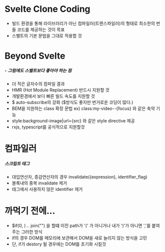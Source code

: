# Svelte Clone Coding

- 빌드 환경을 통해 라이브러리가 아닌 컴파일러(트랜스파일러)의 형태로 최소한의 번들 코드를 제공하는 것이 목표
- 스벨트의 기본 문법을 그대로 적용할 것


# Beyond Svelte

##### - 그럼에도 스벨트보다 좋아야 하는 점 

- 더 적은 글자수의 컴파일 결과
- HMR (Hot Module Replacement) 반드시 지원할 것
- 개발환경에서 보다 빠른 빌드 속도를 지원할 것
- $ auto-subscribe의 강화 ($방식도 좋지만 번거로운 코딩이 많다.)
- BEM을 지원하는 class 확장 문법 ex) class:my-video--{focus} 와 같은 축약 기능
- style:background-image|url={src} 와 같은 style directive 제공
- rxjs, typescript를 공식적으로 지원할것
 


# 컴파일러

##### 스크립트 태그

- 대입연산자, 증감연산자의 경우 invalidate({expression}, identifier_flag)
- 블록내의 중복 invalidate 제거
- 태그에서 사용하지 않은 identifier 제거




# 까먹기 전에...

- $if(0, ) .. join("") 을 할떄 이전 path가 '(' 가 아니거나 내가 ')'가 아니면 ','를 붙여 주는 그러한 방식
- if의 경우 DOM를 메모리에 보관해서 DOM을 새로 늘리지 않는 방식을 고민
- 단, if가 destory 될 경우에는 DOM를 초기화 시킬것




 



